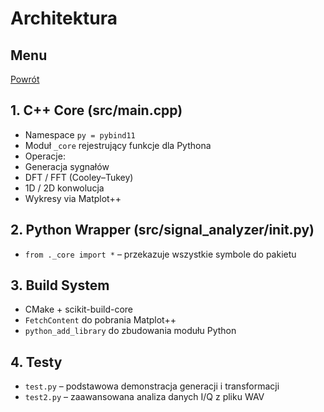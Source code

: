 # Architektura

## Menu
[Powrót](./README.md)

## 1. C++ Core (src/main.cpp)

- Namespace `py = pybind11`
- Moduł `_core` rejestrujący funkcje dla Pythona
- Operacje:
- Generacja sygnałów
- DFT / FFT (Cooley–Tukey)
- 1D / 2D konwolucja
- Wykresy via Matplot++

## 2. Python Wrapper (src/signal_analyzer/__init__.py)

- `from ._core import *` – przekazuje wszystkie symbole do pakietu

## 3. Build System

- CMake + scikit-build-core
- `FetchContent` do pobrania Matplot++
- `python_add_library` do zbudowania modułu Python

## 4. Testy

- `test.py` – podstawowa demonstracja generacji i transformacji
- `test2.py` – zaawansowana analiza danych I/Q z pliku WAV